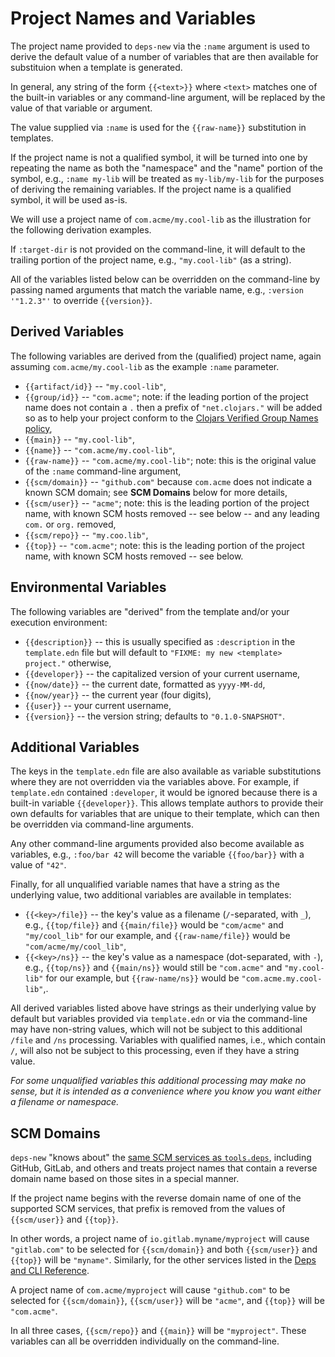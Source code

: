 # Project Names and Variables

The project name provided to `deps-new` via the `:name` argument is used to derive
the default value of a number of variables that are then available for substituion
when a template is generated.

In general, any string of the form `{{<text>}}` where `<text>` matches one of the
built-in variables or any command-line argument, will be replaced by the value of
that variable or argument.

The value supplied via `:name` is used for the `{{raw-name}}` substitution in
templates.

If the project name is not a qualified symbol, it will be turned into one by
repeating the name as both the "namespace" and the "name" portion of the
symbol, e.g., `:name my-lib` will be treated as `my-lib/my-lib` for the
purposes of deriving the remaining variables. If the project name is a
qualified symbol, it will be used as-is.

We will use a project name of `com.acme/my.cool-lib` as the illustration for the
following derivation examples.

If `:target-dir` is not provided on the command-line, it will default to the
trailing portion of the project name, e.g., `"my.cool-lib"` (as a string).

All of the variables listed below can be overridden on the command-line by passing named
arguments that match the variable name, e.g., `:version '"1.2.3"'` to override `{{version}}`.

## Derived Variables

The following variables are derived from the (qualified) project name, again
assuming `com.acme/my.cool-lib` as the example `:name` parameter.

* `{{artifact/id}}` -- `"my.cool-lib"`,
* `{{group/id}}` -- `"com.acme"`; note: if the leading portion of the project name does not contain a `.` then a prefix of `"net.clojars."` will be added so as to help your project conform to the [Clojars Verified Group Names policy](https://github.com/clojars/clojars-web/wiki/Verified-Group-Names),
* `{{main}}` -- `"my.cool-lib"`,
* `{{name}}` -- `"com.acme/my.cool-lib"`,
* `{{raw-name}}` -- `"com.acme/my.cool-lib"`; note: this is the original value of the `:name` command-line argument,
* `{{scm/domain}}` -- `"github.com"` because `com.acme` does not indicate a known SCM domain; see **SCM Domains** below for more details,
* `{{scm/user}}` -- `"acme"`; note: this is the leading portion of the project name, with known SCM hosts removed -- see below -- and any leading `com.` or `org.` removed,
* `{{scm/repo}}` -- `"my.coo.lib"`,
* `{{top}}` -- `"com.acme"`; note: this is the leading portion of the project name, with known SCM hosts removed -- see below.

## Environmental Variables

The following variables are "derived" from the template and/or your execution environment:

* `{{description}}` -- this is usually specified as `:description` in the `template.edn` file but will default to `"FIXME: my new <template> project."` otherwise,
* `{{developer}}` -- the capitalized version of your current username,
* `{{now/date}}` -- the current date, formatted as `yyyy-MM-dd`,
* `{{now/year}}` -- the current year (four digits),
* `{{user}}` -- your current username,
* `{{version}}` -- the version string; defaults to `"0.1.0-SNAPSHOT"`.

## Additional Variables

The keys in the `template.edn` file are also available as variable substitutions where they are
not overridden via the variables above. For example, if `template.edn` contained `:developer`, it
would be ignored because there is a built-in variable `{{developer}}`. This allows template
authors to provide their own defaults for variables that are unique to their template, which can
then be overridden via command-line arguments.

Any other command-line arguments provided also become available as variables, e.g., `:foo/bar 42`
will become the variable `{{foo/bar}}` with a value of `"42"`.

Finally, for all unqualified variable names that have a string as the underlying value,
two additional variables are available in templates:

* `{{<key>/file}}` -- the key's value as a filename (`/`-separated, with `_`), e.g., `{{top/file}}` and `{{main/file}}` would be `"com/acme"` and `"my/cool_lib"` for our example, and `{{raw-name/file}}` would be `"com/acme/my/cool_lib"`,
* `{{<key>/ns}}` -- the key's value as a namespace (dot-separated, with `-`), e.g., `{{top/ns}}` and `{{main/ns}}` would still be `"com.acme"` and `"my.cool-lib"` for our example, but `{{raw-name/ns}}` would be `"com.acme.my.cool-lib"`,.

All derived variables listed above have strings as their underlying value by default but variables
provided via `template.edn` or via the command-line may have non-string values, which will not be
subject to this additional `/file` and `/ns` processing. Variables with qualified names, i.e., which
contain `/`, will also not be subject to this processing, even if they have a string value.

_For some unqualified variables this additional processing may make no sense, but it is intended as a convenience where you know you want either a filename or namespace._

## SCM Domains

`deps-new` "knows about" the [same SCM services as `tools.deps`](https://clojure.org/reference/deps_and_cli#_git), including GitHub, GitLab, and others and treats project names that contain a
reverse domain name based on those sites in a special manner.

If the project name begins with the reverse domain name of one of the supported SCM services,
that prefix is removed from the values of
`{{scm/user}}` and `{{top}}`.

In other words, a project name of `io.gitlab.myname/myproject`
will cause `"gitlab.com"` to be selected for `{{scm/domain}}` and both `{{scm/user}}` and `{{top}}`
will be `"myname"`. Similarly, for the other services listed in the [Deps and CLI Reference](https://clojure.org/reference/deps_and_cli#_git).

A project name of `com.acme/myproject` will cause `"github.com"` to be selected for
`{{scm/domain}}`, `{{scm/user}}` will be `"acme"`, and `{{top}}` will be `"com.acme"`.

In all three cases, `{{scm/repo}}` and `{{main}}` will be `"myproject"`. These variables can all
be overridden individually on the command-line.
